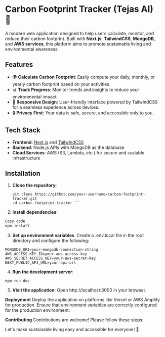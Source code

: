 # Carbon Footprint Tracker (Tejas AI) 🌱

A modern web application designed to help users calculate, monitor, and reduce their carbon footprint. Built with **Next.js**, **TailwindCSS**, **MongoDB**, and **AWS services**, this platform aims to promote sustainable living and environmental awareness.

## Features
- 🌍 **Calculate Carbon Footprint**: Easily compute your daily, monthly, or yearly carbon footprint based on your activities.
- 📊 **Track Progress**: Monitor trends and insights to reduce your environmental impact.
- 🎨 **Responsive Design**: User-friendly interface powered by TailwindCSS for a seamless experience across devices.
- 🔒 **Privacy First**: Your data is safe, secure, and accessible only to you.

## Tech Stack
- **Frontend**: [Next.js](https://nextjs.org/) and [TailwindCSS](https://tailwindcss.com/)
- **Backend**: Node.js APIs with MongoDB as the database
- **Cloud Services**: AWS (S3, Lambda, etc.) for secure and scalable infrastructure

## Installation

1. **Clone the repository**:
   ```
   git clone https://github.com/your-username/carbon-footprint-tracker.git
   cd carbon-footprint-tracker ```
2. **Install dependencies**:

```bash
Copy code
npm install
```
3. **Set up environment variables**:
    Create a .env.local file in the root directory and configure the following:
```
MONGODB_URI=your-mongodb-connection-string
AWS_ACCESS_KEY_ID=your-aws-access-key
AWS_SECRET_ACCESS_KEY=your-aws-secret-key
NEXT_PUBLIC_API_URL=your-api-url
```
4. **Run the development server**:
```
npm run dev
```
5. **Visit the application**:
    Open http://localhost:3000 in your browser.

**Deployment**
  Deploy the application on platforms like Vercel or AWS Amplify for production. Ensure that environment variables are correctly configured for the production environment.

**Contributing**
Contributions are welcome! Please follow these steps:

Let's make sustainable living easy and accessible for everyone! 🌿
